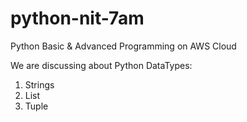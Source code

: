 # python-nit-7am
Python Basic &amp; Advanced Programming on AWS Cloud

We are discussing about Python DataTypes:
1. Strings
2. List
3. Tuple
